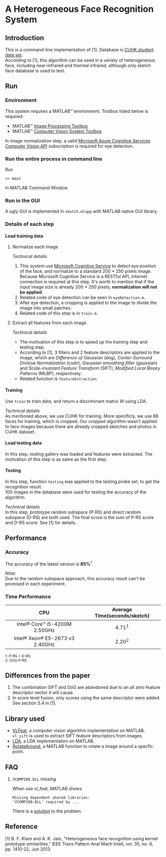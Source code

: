 # A Heterogeneous Face Recognition System

## Introduction
This is a command-line implementation of [1]. Database is [CUHK student data set](http://mmlab.ie.cuhk.edu.hk/archive/facesketch.html). <br>
According to [1], this algorithm can be used in a variety of heterogeneous face, including near-infrared and thermal infrared, although only sketch face database is used to test.

## Run

### Environment
This system requires a MATLAB&trade; environment. Toolbox listed below is required:
- MATLAB&trade; [Image Processing Toolbox](https://www.mathworks.com/products/image.html)
- MATLAB&trade; [Computer Vision System Toolbox](https://www.mathworks.com/products/computer-vision.html)

In image normalization step, a valid [Microsoft Azure Cognitive Services](https://azure.microsoft.com/en-us/services/cognitive-services/) [Computer Vision API](https://azure.microsoft.com/en-us/services/cognitive-services/computer-vision/) subscription is required for eye detection.


### Run the entire process in command line
Run 
```
>> main
```
in MATLAB Command Window.

### Run in the GUI
A ugly GUI is implemented in `sketch.mlapp` with MATLAB native GUI library.

### Details of each step

#### Load training data
1. Normalize each image

    *Technical details*<br>
    1. This system use [Microsoft Cognitive Service](https://azure.microsoft.com/en-us/services/cognitive-services/) to detect eye position of the face, and normalize to a standard 200 * 250 pixels image. Because Microsoft Cognitive Service is a RESTful API, Internet connection is required at this step. It's worth to mention that if the input image size is already 200 * 250 pixels, **normalization will not be applied**.
    2. Related code of eye detection can be seen in `eyeDetection.m`.
    3. After eye detection, a cropping is applied to the image to divide the image into small patches.
    4. Related code of this step is in `train.m`.

2. Extract all features from each image

    *Technical details*<br>
    - The motivation of this step is to speed up the training step and testing step. 
    - According to [1], 3 filters and 2 feature descriptors are applied to the image, which are *Difference of Gaussian* (dog), *Center-Surround Divisive Normalization* (csdn), *Gaussian smoothing filter* (gaussian) and *Scale-invariant Feature Transform* (SIFT), *Modified Local Binary Patterns* (MLBP), respectively.
    - Related function is `featureExtraction`.

#### Training
Use `train` to train data, and return a discriminant matrix *W* using LDA.

*Technical details*<br>
As mentioned above, we use CUHK for training. More specificly, we use 88 faces for training, which is cropped. Our cropped algorithm wasn't applied to face images because there are already cropped sketches and photos in CUHK dataset.

#### Load testing data
In this step, testing gallery was loaded and features were extracted. The motivation of this step is as same as the first step.

#### Testing
In this step, function `testing` was applied to the testing probe set, to get the recognition result.<br>
100 images in the database were used for testing the accuracy of the algorithm.

*Technical details*<br>
In this step, prototype random subspace (P-RS) and direct random subspace (D-RS) are both used. The final score is the sum of P-RS score and D-RS score. See [1] for details.

## Performance
### Accuracy
The accuracy of the latest version is **85%**<sup>1</sup>.

*Note*:<br>
Due to the random subspace approach, this accuracy result can't be promised in each experiment.
### Time Performance
CPU|Average Time(seconds/sketch)
:---:|:------------:
Intel&reg; Core&trade; i5-4200M 2.50GHz|4.71<sup>1</sup>
Intel&reg; Xeon&reg; E5-2673 v3 2.40GHz|2.20<sup>2</sup>

<small>1: P-RS + D-RS</small><br>
<small>2: Only P-RS</small>

## Differences from the paper
1. The combination SIFT and DoG are abandoned due to an all zero feature descriptor vector it will cause.
2. In score level fusion, only scores using the same descriptor were added. See section 5.4 in [1].

## Library used
- [VLFeat](www.vlfeat.org), a computer vision algorithm implementation on MATLAB. `vl_sift` is used to extract SIFT feature descriptors from images.
- [LDA](https://cn.mathworks.com/matlabcentral/fileexchange/29673-lda--linear-discriminant-analysis), a LDA implementation on MATLAB. 
- [RotateAround](https://cn.mathworks.com/matlabcentral/fileexchange/40469-rotate-an-image-around-a-point), a MATLAB function to rotate a image around a specfic point.

## FAQ
1. `VCOMP100.DLL` missing

    When use vl_feat, MATLAB shows 
    ```
    Missing dependent shared libraries:
    'VCOMP100.DLL' required by ...
    ```
    There is a [solution](https://answers.microsoft.com/en-us/windows/forum/games_windows_10/windows-10-vcomp100dll-missing-cannot-start-game/d56c4b10-5309-4c82-a2c5-d6abf246a046) to the problem.

## Reference
[1] B. F. Klare and A. K. Jain, "Heterogeneous face recognition using kernel prototype similarities," IEEE Trans Pattern Anal Mach Intell, vol. 35, no. 6, pp. 1410-22, Jun 2013.